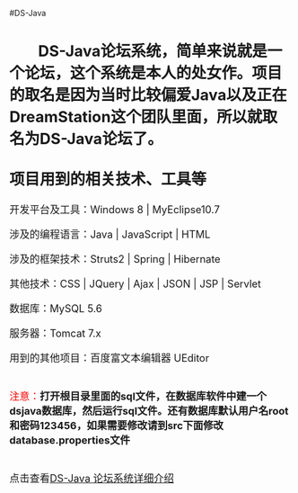 #DS-Java
<font size="4">

&nbsp;&nbsp;&nbsp;&nbsp;&nbsp;&nbsp;&nbsp;&nbsp;DS-Java论坛系统，简单来说就是一个论坛，这个系统是本人的处女作。项目的取名是因为当时比较偏爱Java以及正在DreamStation这个团队里面，所以就取名为DS-Java论坛了。
<br/><br/>
项目用到的相关技术、工具等
----------

开发平台及工具：Windows 8 | MyEclipse10.7

涉及的编程语言：Java  |  JavaScript  |  HTML

涉及的框架技术：Struts2  |  Spring  |  Hibernate

其他技术：CSS  |  JQuery  |  Ajax  |  JSON  |  JSP  |  Servlet

数据库：MySQL 5.6

服务器：Tomcat 7.x

用到的其他项目：百度富文本编辑器 UEditor
<br/><br/><br/>
<font color="red">注意：</font>**打开根目录里面的sql文件，在数据库软件中建一个dsjava数据库，然后运行sql文件。还有数据库默认用户名root和密码123456，如果需要修改请到src下面修改database.properties文件**
<br/><br/><br/>
点击查看<a href="https://github.com/panhainan/panhainan.github.io/blob/master/project/DS-Java.md" >DS-Java 论坛系统详细介绍</a>
</font>